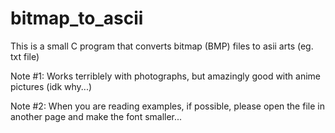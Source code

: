 # bitmap_to_ascii

This is a small C program that converts bitmap (BMP) files to asii arts (eg. txt file)

Note #1: Works terriblely with photographs, but amazingly good with anime pictures (idk why...)

Note #2: When you are reading examples, if possible, please open the file in another page and make the font smaller...
